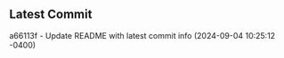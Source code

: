 
## Latest Commit
a66113f - Update README with latest commit info (2024-09-04 10:25:12 -0400) <Yunxi-Zhou>
